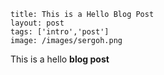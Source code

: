 ```
title: This is a Hello Blog Post
layout: post
tags: ['intro','post']
image: /images/sergoh.png
```

This is a hello **blog post**